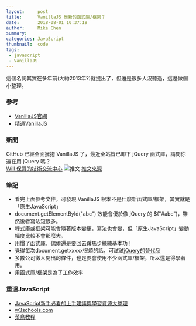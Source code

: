 ```yaml
---
layout:     post
title:      VanillaJS 是新的函式庫/框架？
date:       2018-08-01 10:37:19
author:     Mike Chen
summary:    
categories: JavaScript
thumbnail:  code
tags:
 - javascript
 - VanillaJS
---
```


這個名詞其實在多年前(大約2013年?)就提出了，但還是很多人沒聽過，這邊做個小整理。

### 參考
* [VanillaJS官網](http://vanilla-js.com/)
* [精通VanillaJS](https://www.ithome.com.tw/voice/106182)

### 新聞
GitHub 已經全面擁抱 VanillaJS 了，最近全站皆已卸下 jQuery 函式庫，請問你還在用 jQuery 嗎？<br>
[Will 保哥的技術交流中心](https://www.facebook.com/will.fans/posts/2206277232734742)
![推文](https://i.imgur.com/WNNTnKj.png)
[推文來源](https://twitter.com/mislav/status/1022058279000842240)

### 筆記
* 看完上面參考文件，可發現 VanillaJS 根本不是什麼新函式庫/框架，其實就是「原生JavaScript」
* document.getElementById("abc") 效能會優於像 jQuery 的 $("#abc")，雖然後者寫法短很多。
* 程式庫或框架可能會隨著版本變更，寫法也會變，但「原生JavaScript」變動幅度比較不會那麼大。
* 用慣了函式庫，偶爾還是要回去蹲馬步練練基本功！
* 覺得每次document.getxxxxx很煩的話，可試試[jQuery的替代品](https://github.com/LucaRainone/jquasi)
* 多數公司徵人開出的條件，也是要會使用不少函式庫/框架，所以還是得學著用。
* 用函式庫/框架是為了工作效率

### 重溫JavaScript
* [JavaScript新手必看的上手建議與學習資源大整理](https://www.ithome.com.tw/guest-post/103747)
* [w3schools.com](https://www.w3schools.com/js/default.asp)
* [菜鳥教程](http://www.runoob.com/)